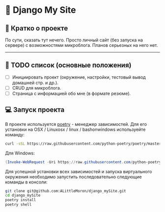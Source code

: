 # 📁 Django My Site

## 📖 Кратко о проекте

По сути, сказать тут нечего. Просто личный сайт (без запуска на сервере) с возможностями микроблога. Планов серьезных на него нет.

---

## 🧾 TODO список (основные положения)

- [ ] Инициировать проект (окружение, настройки, тестовый вывод домашней стр. и др.).
- [ ] CRUD для микроблога.
- [ ] Страница с информацией обо мне (в формате резюме).

## 💻 Запуск проекта

В проекте используется [poetry](https://github.com/python-poetry/poetry) -
менеджер зависимостей. Для его установки на OSX / Linuxosx / linux /
bashonwindows используейте команду:

```bash
curl -sSL https://raw.githubusercontent.com/python-poetry/poetry/master/install-poetry.py | python -

```

Для Windows:

```PowerShell
(Invoke-WebRequest -Uri https://raw.githubusercontent.com/python-poetry/poetry/master/install-poetry.py -UseBasicParsing).Content | python -

```

Для успешной установки всех зависимостей и запуска виртуального окружения
необходимо запустить последовательно следующие команды в консоли:

```bash
git clone git@github.com:ALittleMoron/django_mySite.git
cd django_mySite
poetry install
poetry shell
```
